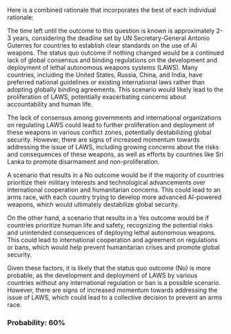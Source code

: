 Here is a combined rationale that incorporates the best of each individual rationale:

The time left until the outcome to this question is known is approximately 2-3 years, considering the deadline set by UN Secretary-General Antonio Guterres for countries to establish clear standards on the use of AI weapons. The status quo outcome if nothing changed would be a continued lack of global consensus and binding regulations on the development and deployment of lethal autonomous weapons systems (LAWS). Many countries, including the United States, Russia, China, and India, have preferred national guidelines or existing international laws rather than adopting globally binding agreements. This scenario would likely lead to the proliferation of LAWS, potentially exacerbating concerns about accountability and human life.

The lack of consensus among governments and international organizations on regulating LAWS could lead to further proliferation and deployment of these weapons in various conflict zones, potentially destabilizing global security. However, there are signs of increased momentum towards addressing the issue of LAWS, including growing concerns about the risks and consequences of these weapons, as well as efforts by countries like Sri Lanka to promote disarmament and non-proliferation.

A scenario that results in a No outcome would be if the majority of countries prioritize their military interests and technological advancements over international cooperation and humanitarian concerns. This could lead to an arms race, with each country trying to develop more advanced AI-powered weapons, which would ultimately destabilize global security.

On the other hand, a scenario that results in a Yes outcome would be if countries prioritize human life and safety, recognizing the potential risks and unintended consequences of deploying lethal autonomous weapons. This could lead to international cooperation and agreement on regulations or bans, which would help prevent humanitarian crises and promote global security.

Given these factors, it is likely that the status quo outcome (No) is more probable, as the development and deployment of LAWS by various countries without any international regulation or ban is a possible scenario. However, there are signs of increased momentum towards addressing the issue of LAWS, which could lead to a collective decision to prevent an arms race.

### Probability: 60%